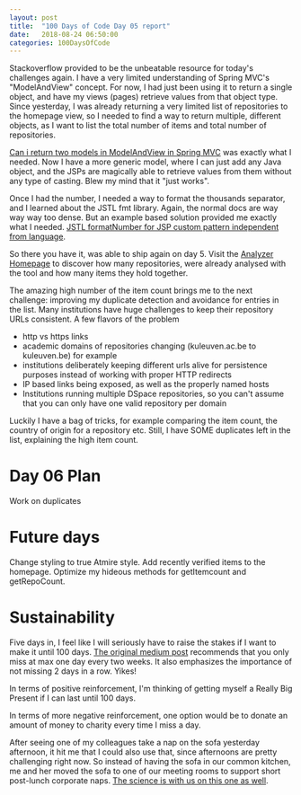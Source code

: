 ```yaml
---
layout: post
title:  "100 Days of Code Day 05 report"
date:   2018-08-24 06:50:00
categories: 100DaysOfCode
---
```


Stackoverflow provided to be the unbeatable resource for today's challenges again. I have a very limited understanding of Spring MVC's "ModelAndView" concept. For now, I had just been using it to return a single object, and have my views (pages) retrieve values from that object type. Since yesterday, I was already returning a very limited list of repositories to the homepage view, so I needed to find a way to return multiple, different objects, as I want to list the total number of items and total number of repositories.

[Can i return two models in ModelAndView in Spring MVC](https://stackoverflow.com/questions/5068892/can-i-return-two-models-in-modelandview-in-spring-mvc) was exactly what I needed. Now I have a more generic model, where I can just add any Java object, and the JSPs are magically able to retrieve values from them without any type of casting. Blew my mind that it "just works".

Once I had the number, I needed a way to format the thousands separator, and I learned about the JSTL fmt library. Again, the normal docs are way way way too dense. But an example based solution provided me exactly what I needed. [JSTL formatNumber for JSP custom pattern independent from language](https://stackoverflow.com/questions/16899343/jstl-formatnumber-for-jsp-custom-pattern-independent-from-language).

So there you have it, was able to ship again on day 5. Visit the [Analyzer Homepage](https://analyzer.atmire.com) to discover how many repositories, were already analysed with the tool and how many items they hold together.

The amazing high number of the item count brings me to the next challenge: improving my duplicate detection and avoidance for entries in the list. Many institutions have huge challenges to keep their repository URLs consistent. A few flavors of the problem

* http vs https links
* academic domains of repositories changing (kuleuven.ac.be to kuleuven.be) for example
* institutions deliberately keeping different urls alive for persistence purposes instead of working with proper HTTP redirects
* IP based links being exposed, as well as the properly named hosts
* Institutions running multiple DSpace repositories, so you can't assume that you can only have one valid repository per domain

Luckily I have a bag of tricks, for example comparing the item count, the country of origin for a repository etc. Still, I have SOME duplicates left in the list, explaining the high item count.

  
# Day 06 Plan

Work on duplicates

# Future days

Change styling to true Atmire style.
Add recently verified items to the homepage.
Optimize my hideous methods for getItemcount and getRepoCount.

# Sustainability

Five days in, I feel like I will seriously have to raise the stakes if I want to make it until 100 days.
[The original medium post](https://medium.freecodecamp.org/join-the-100daysofcode-556ddb4579e4) recommends that you only miss at max one day every two weeks. It also emphasizes the importance of not missing 2 days in a row. Yikes!

In terms of positive reinforcement, I'm thinking of getting myself a Really Big Present if I can last until 100 days.

In terms of more negative reinforcement, one option would be to donate an amount of money to charity every time I miss a day.

After seeing one of my colleagues take a nap on the sofa yesterday afternoon, it hit me that I could also use that, since afternoons are pretty challenging right now. So instead of having the sofa in our common kitchen, me and her moved the sofa to one of our meeting rooms to support short post-lunch corporate naps. [The science is with us on this one as well](https://sleepfoundation.org/sleep-topics/napping).


